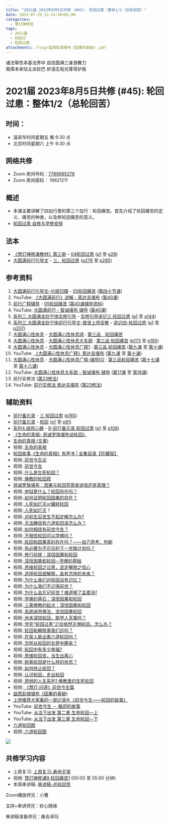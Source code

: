```yaml
---
title: "2021届 2023年8月5日共修 (#45): 轮回过患：整体1/2（总轮回苦）"
date: 2023-07-29 12:14:50+01:00
categories:
  - 慧灯禅修班
tags:
  - 2021届
  - 四加行
  - 轮回过患
attachments: /f/up/益西彭措堪布《因果的奥秘》.pdf
---
```

<!--StartFragment-->

诸法等性本基法界中 自现圆满三身游舞力\
离障本来怙主龙钦巴 祈请无垢光尊常护我

# 2021届 2023年8月5日共修 (#45): 轮回过患：整体1/2（总轮回苦）

<!--EndFragment-->

## 时间：

* 温哥华时间星期五 晚 6:30 点
* 北京时间星期六 上午 9:30 点

## 网络共修

* Zoom 房间号码：[7789995278](https://us02web.zoom.us/j/7789995278?pwd=VjZmbWJFY2k2K0E5RVB2cTNIQmhqUT09)
* Zoom 房间密码： 19621211

## 概述

* 本课主要讲解了四加行里的第三个加行：轮回痛苦。首先介绍了轮回痛苦的定义、痛苦的种类，以及修轮回痛苦的意义。
* [轮回过患 自修与学修安排](https://fohuifayu.com/index.php/huideng-jiangtang/chanxiuke/zen-03/8654-zen03-lhgh?title=)

## 法本

* [《慧灯禅修课教材》第三册](https://huidengchanxiu.net/books/b3) – [04轮回过患](https://huidengchanxiu.net/books/b3/3-04) ([p1](https://huidengchanxiu.net/books/b3/3-04#p1) 至 [p28](https://huidengchanxiu.net/books/b3/3-04#p28))
* [大圆满前行引导文](https://huidengchanxiu.net/books/dymqx) - [三、轮回过患](https://huidengchanxiu.net/books/dymqx/#%E4%B8%89%E8%BD%AE%E5%9B%9E%E8%BF%87%E6%82%A3) ([p276](https://huidengchanxiu.net/books/dymqx/#p276) 至 [p285](https://huidengchanxiu.net/books/dymqx/#p285))

## 参考资料

1. [大圆满前行引导文–分层归摄](https://huidengchanxiu.net/refs/qxgs/dymqx-fcgs) - [05轮回痛苦](https://huidengchanxiu.net/refs/qxgs/qxgs-05lh) ([第四十节课](https://huidengchanxiu.net/refs/qxgs/qxgs-05lh#%E7%AC%AC%E5%9B%9B%E5%8D%81%E8%8A%82%E8%AF%BE))
2. YouTube: [](https://www.youtube.com/playlist?list=PL0ERwy6s1uTeLz5leHEj-VcSWrU6TnVMW)[《大圆满前行》讲解 - 索达吉堪布](https://www.youtube.com/playlist?list=PLAEqXn671Ln66sSBYjhRRLNrAGJwgSXnU) ([](https://www.youtube.com/watch?v=c5AjLcQdP-4&list=PLAEqXn671Ln66sSBYjhRRLNrAGJwgSXnU&index=28)[第40课](https://www.youtube.com/watch?v=r6fV7ujOSj4&list=PLAEqXn671Ln66sSBYjhRRLNrAGJwgSXnU&index=40))
3. [前行广释辅导](https://huidengchanxiu.net/refs/fudao) - [05轮回痛苦](https://huidengchanxiu.net/refs/qxgs/fudao/qxgsfd-05lh) ([](https://huidengchanxiu.net/refs/qxgs/fudao/qxgsfd-05lh#%E5%89%8D%E8%A1%8C%E5%B9%BF%E9%87%8A%E7%AC%AC40%E8%AF%BE%E8%BE%85%E5%AF%BC%E8%B5%84%E6%96%99)[第40课辅导资料](https://huidengchanxiu.net/refs/qxgs/fudao/qxgsfd-05lh#%E5%89%8D%E8%A1%8C%E5%B9%BF%E9%87%8A%E7%AC%AC40%E8%AF%BE%E8%BE%85%E5%AF%BC%E8%B5%84%E6%96%99))
4. YouTube: [大圆满前行 - 智诚堪布 辅导](https://www.youtube.com/playlist?list=PL5y-PP7QihJ1FDiiv_7WsC1qogohiquEL) ([第40课](https://www.youtube.com/watch?v=4CILOpgKRBY&list=PL5y-PP7QihJ1FDiiv_7WsC1qogohiquEL&index=40))
5. [系列二.大圆满龙钦宁体实修引导](https://huidengchanxiu.net/refs/s2) - [](https://huidengchanxiu.net/refs/xmfw/s2/s2-sxyd2-smwc)[实修引导讲记三.轮回过患](https://huidengchanxiu.net/refs/xmfw/s2/s2-sxyd3-lhgh) ([p1](https://huidengchanxiu.net/refs/xmfw/s2/s2-sxyd3-lhgh#p1) 至 [p144](https://huidengchanxiu.net/refs/xmfw/s2/s2-sxyd3-lhgh#p144))
6. [系列三.大圆满龙钦宁体前行引导文-普贤上师言教](https://huidengchanxiu.net/refs/s3) - [](https://huidengchanxiu.net/refs/xmfw/s3/s3-ydw4-lhgh)[讲记四-轮回过患](https://huidengchanxiu.net/refs/xmfw/s3/s3-ydw4-lhgh) ([p1](https://huidengchanxiu.net/refs/xmfw/s3/s3-ydw4-lhgh#p1) 至 [p207](https://huidengchanxiu.net/refs/xmfw/s3/s3-ydw4-lhgh#p207))
7. [大圆满心性休息](https://huidengchanxiu.net/refs/dymxxxx) - [大圆满心性休息颂](https://huidengchanxiu.net/refs/dymxxxx/dymxxxx) : [第三品　轮回痛苦](https://huidengchanxiu.net/refs/dymxxxx/dymxxxx#%E7%AC%AC%E4%B8%89%E5%93%81%E8%BD%AE%E5%9B%9E%E7%97%9B%E8%8B%A6)
8. [大圆满心性休息](https://huidengchanxiu.net/refs/dymxxxx) - [大圆满心性休息大车疏](https://huidengchanxiu.net/refs/dymxxxx/dymxxxx-dcs) : [第三品 轮回痛苦](https://huidengchanxiu.net/refs/dymxxxx/dymxxxx-dcs/#%E7%AC%AC%E4%B8%89%E5%93%81-%E8%BD%AE%E5%9B%9E%E7%97%9B%E8%8B%A6) ([p173](https://huidengchanxiu.net/refs/dymxxxx/dymxxxx-dcs/#p173) 至 [p195](https://huidengchanxiu.net/refs/dymxxxx/dymxxxx-dcs/#p195))
9. [大圆满心性休息](https://huidengchanxiu.net/refs/dymxxxx) - [大圆满心性休息广释1](https://huidengchanxiu.net/refs/dymxxxx/dymxxxx-gs1) : [第三品 轮回痛苦](https://huidengchanxiu.net/refs/dymxxxx/dymxxxx-gs1#%E7%AC%AC%E4%B8%89%E5%93%81-%E8%BD%AE%E5%9B%9E%E7%97%9B%E8%8B%A6) ([第九课](https://huidengchanxiu.net/refs/dymxxxx/dymxxxx-gs1#%E7%AC%AC%E4%B9%9D%E8%AF%BE) 至 [第十课](https://huidengchanxiu.net/refs/dymxxxx/dymxxxx-gs1#%E7%AC%AC%E5%8D%81%E8%AF%BE))
10. YouTube: [《大圆满心性休息广释》索达吉堪布](https://www.youtube.com/playlist?list=PLAnEIprIVklebrDFUKaC67LssdOO2y87p) ([](https://www.youtube.com/watch?v=nCxMdwWUiSU&list=PLAnEIprIVklebrDFUKaC67LssdOO2y87p&index=6)[第九课](https://www.youtube.com/watch?v=TxotzPlbXHA&list=PLAnEIprIVklebrDFUKaC67LssdOO2y87p&index=9) 至 [](https://www.youtube.com/watch?v=TxotzPlbXHA&list=PLAnEIprIVklebrDFUKaC67LssdOO2y87p&index=9)[第十课](https://www.youtube.com/watch?v=MQQz3XMBrjw&list=PLAnEIprIVklebrDFUKaC67LssdOO2y87p&index=10))
11. [大圆满心性休息](https://huidengchanxiu.net/refs/dymxxxx) - [大圆满心性休息广释-辅导02](https://huidengchanxiu.net/refs/dymxxxx/fudao/fd-02) : [](https://huidengchanxiu.net/refs/dymxxxx/fudao/fd-01#%E7%AC%AC%E4%BA%8C%E5%93%81%E5%AF%BF%E5%91%BD%E6%97%A0%E5%B8%B8)[第三品轮回痛苦](https://huidengchanxiu.net/refs/dymxxxx/fudao/fd-02#%E7%AC%AC%E4%B8%89%E5%93%81%E8%BD%AE%E5%9B%9E%E7%97%9B%E8%8B%A6) ([第十七课](https://huidengchanxiu.net/refs/dymxxxx/fudao/fd-02#%E7%AC%AC%E5%8D%81%E4%B8%83%E8%AF%BE) 至 [第十八课](https://huidengchanxiu.net/refs/dymxxxx/fudao/fd-02#%E7%AC%AC%E5%8D%81%E5%85%AB%E8%AF%BE))
12. YouTube: [大圆满心性休息大车疏 - 智诚堪布 辅导](https://www.youtube.com/playlist?list=PL5y-PP7QihJ1Gh3w_hYZMkn4AWFXr_2iu) ([](https://www.youtube.com/watch?v=ZqfG-i8tdLA&list=PL5y-PP7QihJ1Gh3w_hYZMkn4AWFXr_2iu&index=10)[第17课](https://www.youtube.com/watch?v=3FroCkO_LvQ&list=PL5y-PP7QihJ1Gh3w_hYZMkn4AWFXr_2iu&index=18) 至 [第18课](https://www.youtube.com/watch?v=7w_pC8ew2rk&list=PL5y-PP7QihJ1Gh3w_hYZMkn4AWFXr_2iu&index=19))
13. 前行实修法 ([第23修法](https://mingguang.im/reading/%E5%89%8D%E8%A1%8C%E5%AE%9E%E4%BF%AE%E6%B3%95/%E7%AC%AC23%E4%BF%AE%E6%B3%95)[](https://mingguang.im/reading/%E5%89%8D%E8%A1%8C%E5%AE%9E%E4%BF%AE%E6%B3%95/%E7%AC%AC22%E4%BF%AE%E6%B3%95))
14. YouTube: [前行实修法 索达吉堪布](https://www.youtube.com/playlist?list=PLHUvfASP8Aixcv069_RtfKvYIdDNXa57C) ([第23修法](https://www.youtube.com/watch?v=_XY1__G27_c&list=PLHUvfASP8Aixcv069_RtfKvYIdDNXa57C&index=23))[](https://www.youtube.com/watch?v=4uNjPta4cbc&list=PLHUvfASP8Aixcv069_RtfKvYIdDNXa57C&index=22)

## 辅助资料

* [前行备忘录](https://huidengchanxiu.net/refs/qxbwl/) - [三 轮回过患](https://huidengchanxiu.net/refs/qxbwl/#%E4%B8%89-%E8%BD%AE%E5%9B%9E%E8%BF%87%E6%82%A3) ([p165](https://huidengchanxiu.net/refs/qxbwl/#p165))
* [前行备忘录](https://huidengchanxiu.net/refs/qxbwl/) - [轮回](https://huidengchanxiu.net/refs/qxbwl/qxxl4-03lh) ([p1](https://huidengchanxiu.net/refs/qxbwl/qxxl4-03lh#p1) 至 [p91](https://huidengchanxiu.net/refs/qxbwl/qxxl4-03lh#p91))
* [系列4.祖师心髓](https://huidengchanxiu.net/refs/s4) - [9-前行备忘录.轮回过患](https://huidengchanxiu.net/refs/xmfw/s4/s4-zsxs9-qxbwl-lhgh)  ([p1](https://huidengchanxiu.net/refs/xmfw/s4/s4-zsxs9-qxbwl-lhgh#p1) 至 [p108](https://huidengchanxiu.net/refs/xmfw/s4/s4-zsxs9-qxbwl-lhgh#p108))[](https://www.youtube.com/playlist?list=PLAEqXn671Ln66sSBYjhRRLNrAGJwgSXnU)
* [《生命的真相- 慈诚罗珠堪布谈轮回》](http://files.luminouswisdom.ca/books/%E7%94%9F%E5%91%BD%E7%9A%84%E7%9C%9F%E7%9B%B8.pdf)
* [生命的真相 (文章)](https://fohuifayu.com/index.php/huideng-zhiguang/huideng-series/shi-ce/8195-a00122?title=)
* 视频:[ 生命的真相](https://fohuifayu.com/index.php/huideng-jiangtang/rensheng-zhihui/renshengzhihui-xilie/596-l13048)
* [轮回故事《生命的真相》有声书 | 全集目录【珍藏版】](https://mp.weixin.qq.com/s?__biz=MzkwMzA0Nzg2Mg==&mid=2247506258&idx=5&sn=114353b9ccb116a0d18377e3d7c8e87d&chksm=c09ea68bf7e92f9d643d16c417071ad0ea9f959833dcc1e23295b5e7faf19f08b1c696aaa489&scene=1&subscene=10000&sessionid=1695335543&clicktime=1695337399&enterid=1695337399&ascene=56&realreporttime=1695337399470&forceh5=1&devicetype=android-30&version=28002548&nettype=talkmobile.co.uk&lang=en&exportkey=n_ChQIAhIQaPY1fSHnt%2BDuhFB2XirN6xLZAQIE97dBBAEAAAAAANOgK4XR3EIAAAAOpnltbLcz9gKNyK89dVj0%2F6w3QF7nKjCHNnK3cElG9Id3%2F6m3svaVpK%2FOwLr8gWF83vatD0PvvpxgU1ULFdUdB0ek1drFznIO2Z5tIPKBAwxQr4K3X82h63B4lux2VCrcx%2Bz1%2BdtJsqmKtpXx%2BV0tgCPM5%2FTraIFiY7CD9ktiD%2BIUbW9POLquXnvp0aAFQLZAHdsoLHBmhlxReuomxUmU6Sdm6MtHVpJY9KAvV7HgeNAFv7Xv1kgx6yVLoBSTOHl5RHQ%3D&pass_ticket=gyN5av7KBukwZjTWV0yhcVUOrmuUhDRiJcc5rgJbC7Dbu9wRsOHckhNBOkDXifTg&wx_header=3)
* 视频:[ 前世今生论](https://huidengchanxiu.net/refs/misc/qsjsl/)
* 视频: [前世今生](https://mp.weixin.qq.com/s?__biz=MzkwMzA0Nzg2Mg==&mid=2247590945&idx=7&sn=e0b5c68cc28e9474026e8b1e61aca6c6&chksm=c09f1bf8f7e892ee01ea828c20da583640b2fdec245d7306cba50ae0695406462d445094f05a&xtrack=1&scene=90&subscene=93&sessionid=1695335543&clicktime=1695337029&enterid=1695337029&ascene=56&devicetype=android-30&version=28002548&nettype=talkmobile.co.uk&lang=en&exportkey=n_ChQIAhIQhbrRMSfpW6ILSfzG55oU8RLZAQIE97dBBAEAAAAAACflA5zQ2coAAAAOpnltbLcz9gKNyK89dVj0yxCO82GdR01GsmrN87b4ahAb18n3Akoya1JGEYU7FSpsiZvZI1cpTZffMPbSOoxZWnv9DCSw5giQcrcRSwMFHaID37U0C3TEZ0l4m2AtQKRO5x0neJDPrYs0X6pgZLTVkKcVJDfKQ1SeYzU3hq953oY6bD7VDJbELW9eKB8Lc20LhpRdDPMdW0Ej1lDsGfDdbkH4E0pu4foLKbILR4VlBY3oZ%2BLxBFmxbK4f7vDksY9w6ME%3D&pass_ticket=ZaquaL%2BgcQzDc7BvbpW8WCicRbbMqsPIg0KwrHPRLRtpBS8kbJVpgEuRzkUSeWMI&wx_header=3)
* 视频:[ 什么是生死轮回？](https://fohuifayu.com/index.php/shipin-jingcui/wenda-zhailu/2903-V16136-V02?title=)
* 视频:[ 佛教的轮回观](https://fohuifayu.com/index.php/shipin-jingcui/jingcai-shipin/2287-Y16015-Y04?title=)
* [慈诚罗珠堪布：因果与轮回究竟是迷信还是真理？](https://mp.weixin.qq.com/s?__biz=MzA5MjM4MjExMg==&mid=2651296858&idx=2&sn=de1e59ce0718e4129c49476af00f113b&chksm=8b9ec295bce94b833a50c04b253cb5ca8f71caa29b83cb4d70003906a9c12858e880f29b5f6e&xtrack=1&scene=90&subscene=93&sessionid=1692736054&flutter_pos=4&clicktime=1692736513&enterid=1692736513&ascene=56&fasttmpl_type=0&fasttmpl_fullversion=6823159-en_US-zip&fasttmpl_flag=0&realreporttime=1692736513376&devicetype=android-30&version=28002546&nettype=WIFI&lang=en&session_us=gh_cdaa5f979ed5&exportkey=n_ChQIAhIQi9AI8ZfilSpK6nFBnFo0qRLoAQIE97dBBAEAAAAAAMavNc9IYf8AAAAOpnltbLcz9gKNyK89dVj0LHojNdtBVYQbbeGXN46Bk81Jg7K9XH3ifHCZZtXp7cxON%2BWXBTfzhfEuQr9helKYvzYTjmWagwI61p3B3S1q7rjEwTuC8jIi6lpgjVzOJDa3Y1VAP6CstIEeNthABO0v5JDesOha6TySC%2BbnEcoJ2hLAQDO%2FdEGnJYXU3XPfVWB4n%2BTzFZKpzCnbDEhUDpmyd9Wz8PNUUvRyxB7tDJ4Ion4zIAwHasQo%2BmrtMGUv4yz1Ek6jk4ivPcfFcMleXSfKFxI%3D&pass_ticket=c3mfASPBI%2FvZZTN4cImSYOb0roSCoohHhYmTkhSzQvaJLMgpVf8QY%2B5QOrBhqwtO&wx_header=3)
* 视频:[ 地狱是什么？轮回存在吗？](https://fohuifayu.com/index.php/shipin-jingcui/jingcai-shipin/1094-Y00002?title=)
* 视频:[ 如何证明轮回因果的存在？](https://fohuifayu.com/index.php/shipin-jingcui/wenda-zhailu/2785-V16132-V01?title=)
* 视频:[ 人死如灯灭or辗转轮回](https://fohuifayu.com/index.php/shipin-jingcui/wenda-zhailu/2848-V16132-V08?title=)
* 视频:[ 人死如灯灭](https://fohuifayu.com/index.php/shipin-jingcui/jingcai-shipin/1311-Y00015)？
* 视频:[ 对前生后世生不起定解怎么办?](https://fohuifayu.com/index.php/shipin-jingcui/wenda-zhailu/2581-V16083-V18)
* 视频:[ 无法确信有六道轮回该怎么办？](https://fohuifayu.com/index.php/shipin-jingcui/wenda-zhailu/1475-V00079?title=)
* 视频:[ 如何相信有前世今生？](https://fohuifayu.com/index.php/shipin-jingcui/wenda-zhailu/8113-v21015-v03)
* 视频:[ 不相信轮回可以学佛吗？](https://fohuifayu.com/index.php/shipin-jingcui/wenda-zhailu/3610-V17088-V04?title=)
* 视频:[ 轮回和因果真的存在吗？——自己思考、判断](https://fohuifayu.com/index.php/shipin-jingcui/jingcai-shipin/3387-Y16131-Y07?title=)
* 视频:[ 有必要为不可见的下一世做计划吗？](https://fohuifayu.com/index.php/shipin-jingcui/wenda-zhailu/8732-v21010-v103)
* 视频:[ 修行前提：深信因果和轮回](https://fohuifayu.com/index.php/shipin-jingcui/jingcai-shipin/3291-Y16130-Y03?title=)
* 视频:[ 深信因果和轮回--学佛的基础](https://fohuifayu.com/index.php/shipin-jingcui/jingcai-shipin/2461-Y00143?title=)
* 视频:[ 思维轮回之过患，坚定解脱之信心](https://fohuifayu.com/index.php/shipin-jingcui/jingcai-shipin/8773-y15093-y05?title=)
* 视频:[ 选择轮回或解脱，各有怎样的未来？](https://fohuifayu.com/index.php/shipin-jingcui/wenda-zhailu/5910-V19011-V01?title=)
* 视频:[ 为什么我们对轮回没有记忆？](https://fohuifayu.com/index.php/shipin-jingcui/wenda-zhailu/5871-V19016-V02?title=)
* 视频:[ 为什么我们不记得前世？](https://fohuifayu.com/index.php/shipin-jingcui/wenda-zhailu/4405-V19003-V05?title=%E8%BD%AE%E5%9B%9E)
* 视频:[ 为什么会忘记前世？难道喝了孟婆汤?](https://fohuifayu.com/index.php/shipin-jingcui/jingcai-shipin/5622-Y17019-Y04)
* 视频:[ 学佛的基石：深信因果和轮回](https://fohuifayu.com/index.php/shipin-jingcui/jingcai-shipin/5693-Y17021-Y03?title=)
* 视频:[ 三乘佛教的起点：深信因果和轮回](https://fohuifayu.com/index.php/shipin-jingcui/jingcai-shipin/5713-Y17021-Y04?title=)
* 视频:[ 系统闻思佛法，坚信因果轮回](https://fohuifayu.com/index.php/shipin-jingcui/jingcai-shipin/3990-Y16132-Y02?title=)
* 视频:[ 尚未深信轮回，能学人天乘吗？](https://fohuifayu.com/index.php/shipin-jingcui/wenda-zhailu/5279-W19022-V02?title=)
* 视频:[ 学完“轮回过患”之后依然无惧轮回，怎么办？](https://fohuifayu.com/index.php/shipin-jingcui/wenda-zhailu/2151-W16018-V06?title=)
* 视频:[ 轮回和解脱离我们远吗？](https://fohuifayu.com/index.php/shipin-jingcui/wenda-zhailu/1609-V00326?title=)
* 视频:[ 在家人能出离六道轮回吗？](https://fohuifayu.com/index.php/shipin-jingcui/wenda-zhailu/3829-V16015-V05?title=)
* 视频:[ 怎样从轮回的长梦中醒来？](https://fohuifayu.com/index.php/shipin-jingcui/jingcai-shipin/4995-Y15095-Y04?title=)
* 视频:[ 轮回中有多少幸福?](https://fohuifayu.com/index.php/shipin-jingcui/jingcai-shipin/3683-Y13058-Y03?title=)
* 视频:[ 思维轮回苦，当生出离心](https://fohuifayu.com/index.php/shipin-jingcui/jingcai-shipin/2240-Y16015-Y07?title=)
* 视频:[ 脱离轮回是什么样的状态？](https://fohuifayu.com/index.php/shipin-jingcui/wenda-zhailu/3583-V17077-V04?title=)
* 视频:[ 如何终止轮回？](https://fohuifayu.com/index.php/shipin-jingcui/jingcai-shipin/3298-Y16123-Y14?title=)
* 视频:[ 认识轮回，走出轮回](https://fohuifayu.com/index.php/shipin-jingcui/jingcai-shipin/3075-Y16131-Y01?title=)
* 视频:[ 思辨的人生系列1 佛教里的生死轮回](https://fohuifayu.com/index.php/huideng-jiangtang/rensheng-zhihui/zhihui-xilie/2618-l17088)
* 视频:[ 《慧灯·问道》前世今生篇](https://fohuifayu.com/index.php/shipin-jingcui/huideng-wendao/disi-ji/qianshi-jinsheng-pian)
* [](https://fohuifayu.com/index.php/shipin-jingcui/huideng-wendao/disi-ji/qianshi-jinsheng-pian)[益西彭措堪布《因果的奥秘](/f/up/益西彭措堪布《因果的奥秘》.pdf))
* [上师推荐大家看的一部记录片《前世今生——轮回的故事》](https://mp.weixin.qq.com/s?__biz=MzU1NDc1OTUyOQ==&mid=2247534146&idx=4&sn=8bdd7d1a5ac8628c5ac7303b70edb2b8&chksm=fbdca244ccab2b52a42901644e2dea35348598ed9e97bc06cca89a9145e03649d877fe3fc198&scene=1&subscene=10000&sessionid=1698667853&clicktime=1698680393&enterid=1698680393&ascene=56&fasttmpl_type=0&fasttmpl_fullversion=6917964-en_US-zip&fasttmpl_flag=0&realreporttime=1698680393926&devicetype=android-30&version=28002548&nettype=WIFI&lang=en&exportkey=n_ChQIAhIQWW%2BYELR9s%2FW%2FFasG%2FhD%2BFRLZAQIE97dBBAEAAAAAAHEPC7LNaMgAAAAOpnltbLcz9gKNyK89dVj0HDxqUFrJltAlVTVpYFFAfnzDP1iS9Af3Lkudu2LhZm1W6Ey%2Bvs5u%2FKMH0zuQh1x8oBOjW5xBKafEgAX%2F7fTp3CcOE3g%2FYZqnTo%2FxYLTTDlqyJZ%2F9V7plDQP4OFUarf1HhGSsC3PP9yFrQCLwr7TBEkiHZcFz4t1rZuYCODABDmNvAmaG5U11ghA0CP0YKCpIGQ6QIkAoIcYx6lKMkclLoqVF7CY7Nef0ZmC0VFP7%2BxjVOXI%3D&pass_ticket=KPBopArb31zlDbYB448SX9lsSlo4MmAq5IgSbrMLeNgJFlJX1%2B3SSWDtwk0DjqAd&wx_header=3)
* YouTube: [前世今生 － 輪迴的故事](https://www.youtube.com/watch?v=XLA-vXfU_bo)
* [](https://www.youtube.com/watch?v=XLA-vXfU_bo)YouTube: [从当下出发 第二章 生命轮回—上](https://www.youtube.com/watch?v=JNHy4eNquqA&list=PLmPTQ1jTigTisWjIT78PaSxwnL29NDjRs&index=2)
* YouTube: [从当下出发 第三章 生命轮回—下](https://www.youtube.com/watch?v=t6dztQUfynM&list=PLmPTQ1jTigTisWjIT78PaSxwnL29NDjRs&index=3)
* [六道轮回图](https://nianjue.org/article/59/590640.html)
* 视频:[ 六道轮回图](https://k.sina.cn/article_1645770313_v6218764901900rgzv.html)

![](/f/up/六道轮回图.jpeg)

## **共修学习内容**

* 上周复习: [上周复习-寿命无常](/f/up/上周复习-寿命无常.docx)
* 视频: [](https://fohuifayu.com/index.php/huideng-jiangtang/fofa-jianxiu/chuli-xin/670-l11033)[慧灯禅修课9 轮回痛苦1](https://fohuifayu.com/index.php/huideng-jiangtang/chanxiuke/zen-03/1103-l16006) (00:00 至 55:00 分钟)
* 本周串讲稿: [串讲稿-总轮回苦](/f/up/串讲稿-总轮回苦.doc)

Zoom播放师兄：小曹

主持+串讲师兄：妙心随缘

串讲稿准备师兄：桑吉卓玛

<!--EndFragment-->